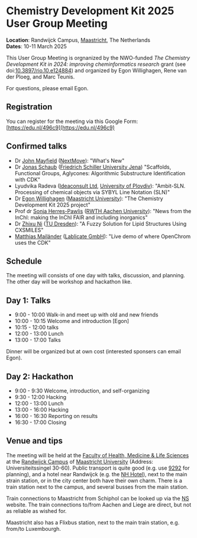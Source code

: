 # Chemistry Development Kit 2025 User Group Meeting

**Location**: Randwijck Campus, [Maastricht](https://en.wikipedia.org/wiki/Maastricht), The Netherlands <br />
**Dates**: 10-11 March 2025

This User Group Meeting is orgnanized by the NWO-funded _The Chemistry Development Kit in 2024: improving cheminformatics research_ grant
(see doi:[10.3897/rio.10.e124884](https://doi.org/10.3897/rio.10.e124884)) and organized by Egon Willighagen, Rene van der Ploeg, and Marc Teunis.

For questions, please email Egon.

## Registration

You can register for the meeting via this Google Form: [https://edu.nl/496c9](https://edu.nl/496c9)

## Confirmed talks

* Dr [John Mayfield](https://orcid.org/0000-0001-7730-2646) ([NextMove](https://www.nextmovesoftware.com/)): "What's New"
* Dr [Jonas Schaub](https://orcid.org/0000-0003-1554-6666) ([Friedrich Schiller University Jena](https://www.uni-jena.de/en/)) "Scaffolds, Functional Groups, Aglycones: Algorithmic Substructure Identification with CDK"
* Lyudvika Radeva ([Ideaconsult Ltd](https://www.ideaconsult.net/), [University of Plovdiv](https://uni-plovdiv.bg/en/)): "Ambit-SLN. Processing of chemical objects via SYBYL Line Notation (SLN)"
* Dr [Egon Willighagen](https://orcid.org/0000-0001-7542-0286) ([Maastricht University](https://www.maastrichtuniversity.nl/)): "The Chemistry Development Kit 2025 project"
* Prof dr [Sonja Herres-Pawlis](https://orcid.org/0000-0002-4354-4353) ([RWTH Aachen University](https://www.rwth-aachen.de/)): "News from the InChI: making the InChI FAIR and including inorganics"
* Dr [Zhixu Ni](https://orcid.org/0000-0003-3662-2621) ([TU Dresden](https://fedorovalab.net/team/zhixu-ni/)): "A Fuzzy Solution for Lipid Structures Using CXSMILES"
* [Matthias Mailänder](https://www.linkedin.com/in/matthiasmailaender/) ([Lablicate GmbH](https://www.lablicate.com/)): "Live demo of where OpenChrom uses the CDK"

## Schedule

The meeting will consists of one day with talks, discussion, and planning. The other day will be workshop and hackathon like.

## Day 1: Talks

* 9:00 - 10:00 Walk-in and meet up with old and new friends
* 10:00 - 10:15 Welcome and introduction [Egon]
* 10:15 - 12:00 talks
* 12:00 - 13:00 Lunch
* 13:00 - 17:00 Talks

Dinner will be organized but at own cost (interested sponsers can email Egon).

## Day 2: Hackathon

* 9:00 - 9:30 Welcome, introduction, and self-organizing
* 9:30 - 12:00 Hacking
* 12:00 - 13:00 Lunch
* 13:00 - 16:00 Hacking
* 16:00 - 16:30 Reporting on results
* 16:30 - 17:00 Closing

## Venue and tips

The meeting will be held at the [Faculty of Health, Medicine & Life Sciences](https://www.google.com/maps/place/Faculty+of+Health,+Medicine+%26+Life+Sciences+-+Maastricht+University/@50.8357256,5.7163979,18.06z/data=!4m6!3m5!1s0x47c0e98471f9df77:0x469545144e970532!8m2!3d50.8364416!4d5.716634!16s%2Fg%2F11cs9yvwcq?entry=ttu&g_ep=EgoyMDI1MDEyMi4wIKXMDSoASAFQAw%3D%3D)
at the [Randwijck Campus](https://www.maastrichtuniversity.nl/file/randwyckcampuspdf)
of [Maastricht University](https://www.maastrichtuniversity.nl/) (Address: Universiteitssingel 30-60).
Public transport is quite good (e.g. use [9292](https://9292.nl/en/) for planning),
and a hotel near Randwijck (e.g. the [NH Hotel](https://www.nh-hotels.com/en/hotel/nh-maastricht/map)),
next to the main strain station, or in the city center both have their own charm. There is a train station
next to the campus, and several busses from the main station.

Train connections to Maastricht from Schiphol can be looked up via the [NS](https://ns.nl/) website.
The train connections to/from Aachen and Liege are direct, but not as reliable as wished for.

Maastricht also has a Flixbus station, next to the main train station, e.g. from/to Luxembourgh.
